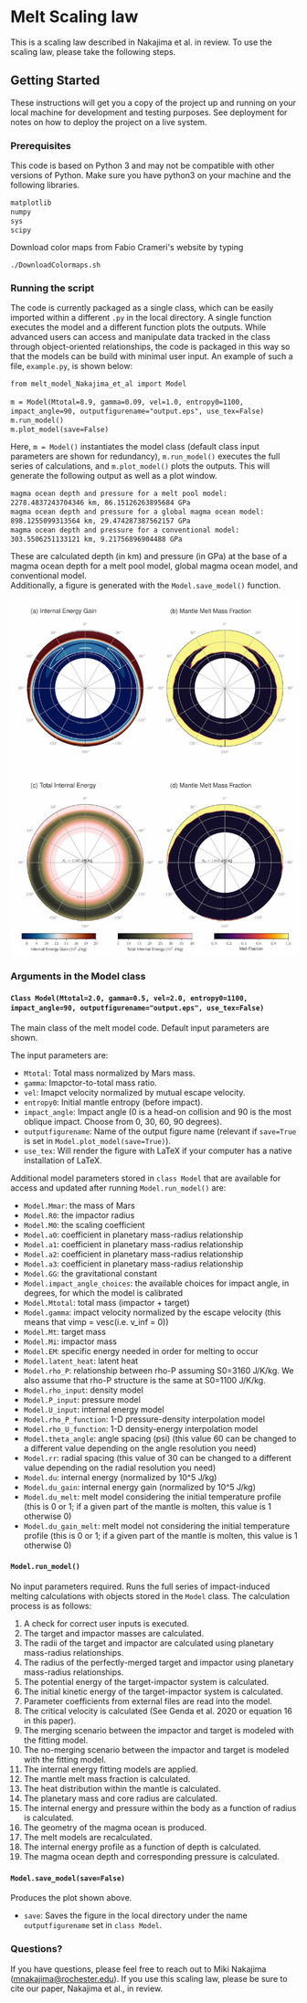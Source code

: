 # Melt Scaling law 

This is a scaling law described in Nakajima et al. in review. To use the scaling law, please take the following steps.

## Getting Started

These instructions will get you a copy of the project up and running on your local machine for development and testing purposes. See deployment for notes on how to deploy the project on a live system.

### Prerequisites

This code is based on Python 3 and may not be compatible with other versions of Python. Make sure you have python3 on your machine and the following libraries.

```
matplotlib
numpy
sys
scipy

```

Download color maps from Fabio Crameri's website by typing

```
./DownloadColormaps.sh 
```


### Running the script

The code is currently packaged as a single class, which can be easily imported within a different `.py` in the local directory.
A single function executes the model and a different function plots the outputs. While advanced users can access and manipulate data tracked in the class through object-oriented relationships, the code is packaged in this way so that the models can be build with minimal user input.
An example of such a file, `example.py`, is shown below:

```
from melt_model_Nakajima_et_al import Model

m = Model(Mtotal=8.9, gamma=0.09, vel=1.0, entropy0=1100, impact_angle=90, outputfigurename="output.eps", use_tex=False)
m.run_model()
m.plot_model(save=False)
```

Here, `m = Model()` instantiates the model class (default class input parameters are shown for redundancy), `m.run_model()` executes the full series of calculations, and `m.plot_model()` plots the outputs.
This will generate the following output as well as a plot window.

```
magma ocean depth and pressure for a melt pool model: 2278.4837243704346 km, 86.15126263895684 GPa
magma ocean depth and pressure for a global magma ocean model: 898.1255099313564 km, 29.474287387562157 GPa
magma ocean depth and pressure for a conventional model: 303.5506251133121 km, 9.21756896904488 GPa
```

These are calculated depth (in km) and pressure (in GPa) at the base of a magma ocean depth for a melt pool model, global magma ocean model, and conventional model. <br />
Additionally, a figure is generated with the `Model.save_model()` function. <br />

![output.png](https://github.com/mikinakajima/MeltScalingLaw/blob/master/output.png)

### Arguments in the Model class

#### `Class Model(Mtotal=2.0, gamma=0.5, vel=2.0, entropy0=1100, impact_angle=90, outputfigurename="output.eps", use_tex=False)`
The main class of the melt model code. Default input parameters are shown.

The input parameters are:
- `Mtotal`: Total mass normalized by Mars mass.
- `gamma`: Imapctor-to-total mass ratio.
- `vel`: Imapct velocity normalized by mutual escape velocity.
- `entropy0`: Initial mantle entropy (before impact).
- `impact_angle`: Impact angle (0 is a head-on collision and 90 is the most oblique impact. Choose from 0, 30, 60, 90 degrees).
- `outputfigurename`: Name of the output figure name (relevant if `save=True` is set in `Model.plot_model(save=True)`).
- `use_tex`: Will render the figure with LaTeX if your computer has a native installation of LaTeX.

Additional model parameters stored in `class Model` that are available for access and updated after running `Model.run_model()` are:
- `Model.Mmar`: the mass of Mars
- `Model.R0`: the impactor radius
- `Model.M0`: the scaling coefficient
- `Model.a0`: coefficient in planetary mass-radius relationship
- `Model.a1`: coefficient in planetary mass-radius relationship
- `Model.a2`: coefficient in planetary mass-radius relationship
- `Model.a3`: coefficient in planetary mass-radius relationship
- `Model.GG`: the gravitational constant
- `Model.impact_angle_choices`: the available choices for impact angle, in degrees, for which the model is calibrated
- `Model.Mtotal`: total mass (impactor + target)
- `Model.gamma`: impact velocity normalized by the escape velocity (this means that vimp = vesc(i.e. v_inf = 0))
- `Model.Mt`: target mass
- `Model.Mi`: impactor mass
- `Model.EM`: specific energy needed in order for melting to occur
- `Model.latent_heat`: latent heat
- `Model.rho_P`: relationship between rho-P assuming S0=3160 J/K/kg. We also assume that rho-P structure is the same at S0=1100 J/K/kg.
- `Model.rho_input`: density model
- `Model.P_input`: pressure model
- `Model.U_input`: internal energy model
- `Model.rho_P_function`: 1-D pressure-density interpolation model
- `Model.rho_U_function`:  1-D density-energy interpolation model
- `Model.theta_angle`: angle spacing (psi) (this value 60 can be changed to a different value depending on the angle resolution you need)
- `Model.rr`: radial spacing (this value of 30 can be changed to a different value depending on the radial resolution you need)
- `Model.du`: internal energy (normalized by 10^5 J/kg)
- `Model.du_gain`: internal energy gain (normalized by 10^5 J/kg)
- `Model.du_melt`: melt model considering the initial temperature profile (this is 0 or 1; if a given part of the mantle is molten, this value is 1 otherwise 0)
- `Model.du_gain_melt`: melt model not considering the initial temperature profile (this is 0 or 1; if a given part of the mantle is molten, this value is 1 otherwise 0)

#### `Model.run_model()`

No input parameters required. Runs the full series of impact-induced melting calculations with objects stored in the `Model` class.
The calculation process is as follows:
1. A check for correct user inputs is executed.
2. The target and impactor masses are calculated.
3. The radii of the target and impactor are calculated using planetary mass-radius relationships.
4. The radius of the perfectly-merged target and impactor using planetary mass-radius relationships.
5. The potential energy of the target-impactor system is calculated.
6. The initial kinetic energy of the target-impactor system is calculated.
7. Parameter coefficients from external files are read into the model.
8. The critical velocity is calculated (See Genda et al. 2020 or equation 16 in this paper).
9. The merging scenario between the impactor and target is modeled with the fitting model.
10. The no-merging scenario between the impactor and target is modeled with the fitting model.
11. The internal energy fitting models are applied.
12. The mantle melt mass fraction is calculated.
13. The heat distribution within the mantle is calculated.
14. The planetary mass and core radius are calculated.
15. The internal energy and pressure within the body as a function of radius is calculated.
16. The geometry of the magma ocean is produced.
17. The melt models are recalculated.
18. The internal energy profile as a function of depth is calculated.
19. The magma ocean depth and corresponding pressure is calculated.

#### `Model.save_model(save=False)`
Produces the plot shown above.

- `save`: Saves the figure in the local directory under the name `outputfigurename` set in `class Model`.


### Questions?

If you have questions, please feel free to reach out to Miki Nakajima (mnakajima@rochester.edu). If you use this scaling law, please be sure to cite our paper, Nakajima et al., in review.


